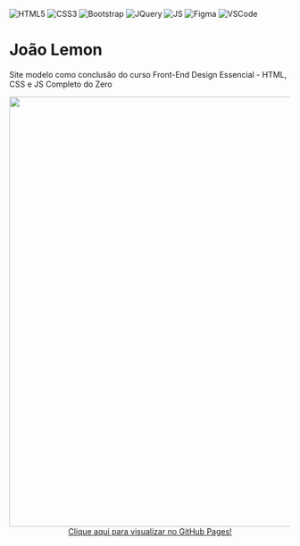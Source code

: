 ![HTML5](https://img.shields.io/badge/HTML5-E34F26?style=for-the-badge&logo=html5&logoColor=white)
![CSS3](https://img.shields.io/badge/CSS3-1572B6?style=for-the-badge&logo=css3&logoColor=white)
![Bootstrap](https://img.shields.io/badge/Bootstrap-563D7C?style=for-the-badge&logo=bootstrap&logoColor=white)
![JQuery](https://img.shields.io/badge/jQuery-0769AD?style=for-the-badge&logo=jquery&logoColor=white)
![JS](https://img.shields.io/badge/JavaScript-F7DF1E?style=for-the-badge&logo=javascript&logoColor=black)
![Figma](https://img.shields.io/badge/Figma-F2331E?style=for-the-badge&logo=figma&logoColor=white)
![VSCode](https://img.shields.io/badge/VSCode-050038?style=for-the-badge&logo=visualstudiocode&logoColor=white)

# João Lemon
Site modelo como conclusão do curso Front-End Design Essencial - HTML, CSS e JS Completo do Zero

<div align="center">
<img src="https://user-images.githubusercontent.com/83375136/196283332-1b7b0d37-e1e6-4784-b60c-e7bba776238e.png" width="770px" />
</div>
<div align="center">
<a href="https://mistermisunderstood.github.io/JoaoLemon/#" >Clique aqui para visualizar no GitHub Pages!</a>
</div>
